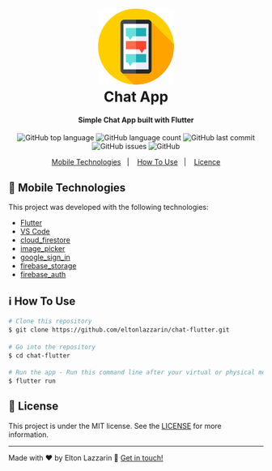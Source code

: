 <h1 align="center">
    <img alt="Logo Icon" src="https://github.com/eltonlazzarin/chat-flutter/blob/master/screenshots/chaticon.svg" height="150px" width="150px" /> 
    <br>
    Chat App
</h1>

<h4 align="center">
  Simple Chat App built with Flutter
</h4>
<p align="center">
  <img alt="GitHub top language" src="https://img.shields.io/github/languages/top/eltonlazzarin/chat-flutter">

  <img alt="GitHub language count" src="https://img.shields.io/github/languages/count/eltonlazzarin/chat-flutter">

  <img alt="GitHub last commit" src="https://img.shields.io/github/last-commit/eltonlazzarin/chat-flutter">

  <img alt="GitHub issues" src="https://img.shields.io/github/issues/eltonlazzarin/chat-flutter">

  <img alt="GitHub" src="https://img.shields.io/github/license/eltonlazzarin/chat-flutter">

<p align="center">
  <a href="#rocket-mobile-technologies">Mobile Technologies</a>&nbsp;&nbsp;&nbsp;|&nbsp;&nbsp;&nbsp;
  <a href="#information_source-how-to-use">How To Use</a>&nbsp;&nbsp;&nbsp;|&nbsp;&nbsp;&nbsp;
  <a href="#memo-license">Licence</a>
</p>

## :rocket: Mobile Technologies

This project was developed with the following technologies:

- [Flutter](https://github.com/flutter/flutter)
- [VS Code](https://code.visualstudio.com)
- [cloud_firestore](https://pub.dev/packages/cloud_firestore)
- [image_picker](https://pub.dev/packages/image_picker)
- [google_sign_in](https://pub.dev/packages/google_sign_in)
- [firebase_storage](https://pub.dev/packages/firebase_storage)
- [firebase_auth](https://pub.dev/packages/firebase_auth)

## :information_source: How To Use

```bash
# Clone this repository
$ git clone https://github.com/eltonlazzarin/chat-flutter.git

# Go into the repository
$ cd chat-flutter

# Run the app - Run this command line after your virtual or physical mobile be connected on your computer
$ flutter run
```

## :memo: License

This project is under the MIT license. See the [LICENSE](https://github.com/eltonlazzarin/chat-flutter/blob/master/LICENSE) for more information.

---

Made with ♥ by Elton Lazzarin :wave: [Get in touch!](https://www.linkedin.com/in/eltonlazzarin/)
